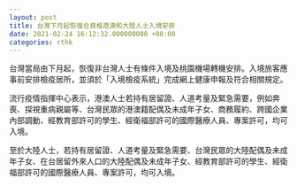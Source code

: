 ```yaml
---
layout: post
title: 台灣下月起恢復合資格港澳和大陸人士入境安排
date: 2021-02-24 16:12:32.000000000 +08:00
categories: rthk
---
```


台灣當局由下月起，恢復非台灣人士有條件入境及桃園機場轉機安排。入境旅客應事前安排檢疫居所，並須於「入境檢疫系統」完成網上健康申報及符合相關規定。

流行疫情指揮中心表示，港澳人士若持有居留證、人道考量及緊急需要，例如奔喪、探視重病親屬等、台灣民眾的港澳籍配偶及未成年子女、商務履約、跨國企業內部調動、經教育部許可的學生、經衛福部許可的國際醫療人員、專案許可，均可入境。

至於大陸人士，若持有居留證、人道考量及緊急需要、台灣民眾的大陸配偶及未成年子女、在台居留外來人口的大陸配偶及未成年子女、經教育部許可的學生、經衛福部許可的國際醫療人員、專案許可，均可入境。
